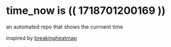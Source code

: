 # time_now is (( 1718701200169 ))

an automated repo that shows the currnent time

inspired by [breakingheatmap](https://github.com/breakingheatmap/breakingheatmap)